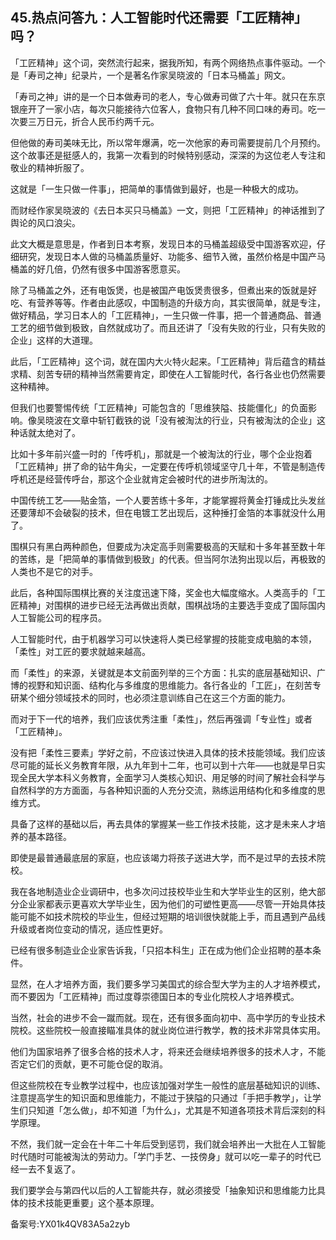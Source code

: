 ## 45.热点问答九：人工智能时代还需要「工匠精神」吗？
「工匠精神」这个词，突然流行起来，据我所知，有两个网络热点事件驱动。一个是「寿司之神」纪录片，一个是著名作家吴晓波的「日本马桶盖」网文。


「寿司之神」讲的是一个日本做寿司的老人，专心做寿司做了六十年。就只在东京银座开了一家小店，每次只能接待六位客人，食物只有几种不同口味的寿司。吃一次要三万日元，折合人民币约两千元。


但他做的寿司美味无比，所以常年爆满，吃一次他家的寿司需要提前几个月预约。这个故事还是挺感人的，我第一次看到的时候特别感动，深深的为这位老人专注和敬业的精神折服了。


这就是「一生只做一件事」，把简单的事情做到最好，也是一种极大的成功。


而财经作家吴晓波的《去日本买只马桶盖》一文，则把「工匠精神」的神话推到了舆论的风口浪尖。


此文大概是意思是，作者到日本考察，发现日本的马桶盖超级受中国游客欢迎，仔细研究，发现日本人做的马桶盖质量好、功能多、细节入微，虽然价格是中国产马桶盖的好几倍，仍然有很多中国游客愿意买。


除了马桶盖之外，还有电饭煲，也是被国产电饭煲贵很多，但煮出来的饭就是好吃、有营养等等。作者由此感叹，中国制造的升级方向，其实很简单，就是专注，做好精品，学习日本人的「工匠精神」，一生只做一件事，把一个普通商品、普通工艺的细节做到极致，自然就成功了。而且还讲了「没有失败的行业，只有失败的企业」这样的大道理。


此后，「工匠精神」这个词，就在国内大火特火起来。「工匠精神」背后蕴含的精益求精、刻苦专研的精神当然需要肯定，即使在人工智能时代，各行各业也仍然需要这种精神。


但我们也要警惕传统「工匠精神」可能包含的「思维狭隘、技能僵化」的负面影响。像吴晓波在文章中斩钉截铁的说「没有被淘汰的行业，只有被淘汰的企业」这种话就太绝对了。


比如十多年前兴盛一时的「传呼机」，那就是一个被淘汰的行业，哪个企业抱着「工匠精神」拼了命的钻牛角尖，一定要在传呼机领域坚守几十年，不管是制造传呼机还是经营传呼台，那这个企业就肯定会被时代的进步所淘汰的。


中国传统工艺——贴金箔，一个人要苦练十多年，才能掌握将黄金打锤成比头发丝还要薄却不会破裂的技术，但在电镀工艺出现后，这种捶打金箔的本事就没什么用了。


围棋只有黑白两种颜色，但要成为决定高手则需要极高的天赋和十多年甚至数十年的苦练，是「把简单的事情做到极致」的代表。但当阿尔法狗出现以后，再极致的人类也不是它的对手。


此后，各种国际围棋比赛的关注度迅速下降，奖金也大幅度缩水。人类高手的「工匠精神」对围棋的进步已经无法再做出贡献，围棋战场的主要选手变成了国际国内人工智能公司的程序员。


人工智能时代，由于机器学习可以快速将人类已经掌握的技能变成电脑的本领，「柔性」对工匠的要求就越来越高。


而「柔性」的来源，关键就是本文前面列举的三个方面：扎实的底层基础知识、广博的视野和知识面、结构化与多维度的思维能力。各行各业的「工匠」，在刻苦专研某个细分领域技术的同时，也必须注意训练自己在这三个方面的能力。


而对于下一代的培养，我们应该优秀注重「柔性」，然后再强调「专业性」或者「工匠精神」。


没有把「柔性三要素」学好之前，不应该过快进入具体的技术技能领域。我们应该尽可能的延长义务教育年限，从九年到十二年，也可以到十六年——也就是早日实现全民大学本科义务教育，全面学习人类核心知识、用足够的时间了解社会科学与自然科学的方方面面，与各种知识面的人充分交流，熟练运用结构化和多维度的思维方式。


具备了这样的基础以后，再去具体的掌握某一些工作技术技能，这才是未来人才培养的基本路径。


即使是最普通最底层的家庭，也应该竭力将孩子送进大学，而不是过早的去技术院校。


我在各地制造业企业调研中，也多次问过技校毕业生和大学毕业生的区别，绝大部分企业家都表示更喜欢大学毕业生，因为他们的可塑性更高——尽管一开始具体技能可能不如技术院校的毕业生，但经过短期的培训很快就能上手，而且遇到产品线升级或者岗位变动的情况，适应性更好。


已经有很多制造业企业家告诉我，「只招本科生」正在成为他们企业招聘的基本条件。


显然，在人才培养方面，我们要多学习美国式的综合型大学为主的人才培养模式，而不要因为「工匠精神」而过度尊崇德国日本的专业化院校人才培养模式。


当然，社会的进步不会一蹴而就。现在，还有很多面向初中、高中学历的专业技术院校。这些院校一般直接瞄准具体的就业岗位进行教学，教的技术非常具体实用。


他们为国家培养了很多合格的技术人才，将来还会继续培养很多的技术人才，不能否定它们的贡献，更不可能仓促的取消。


但这些院校在专业教学过程中，也应该加强对学生一般性的底层基础知识的训练、注意提高学生的知识面和思维能力，不能过于狭隘的只通过「手把手教学」，让学生们只知道「怎么做」，却不知道「为什么」，尤其是不知道各项技术背后深刻的科学原理。


不然，我们就一定会在十年二十年后受到惩罚，我们就会培养出一大批在人工智能时代随时可能被淘汰的劳动力。「学门手艺、一技傍身」就可以吃一辈子的时代已经一去不复返了。


我们要学会与第四代以后的人工智能共存，就必须接受「抽象知识和思维能力比具体的技术技能更重要」这个基本原理。


备案号:YX01k4QV83A5a2zyb

